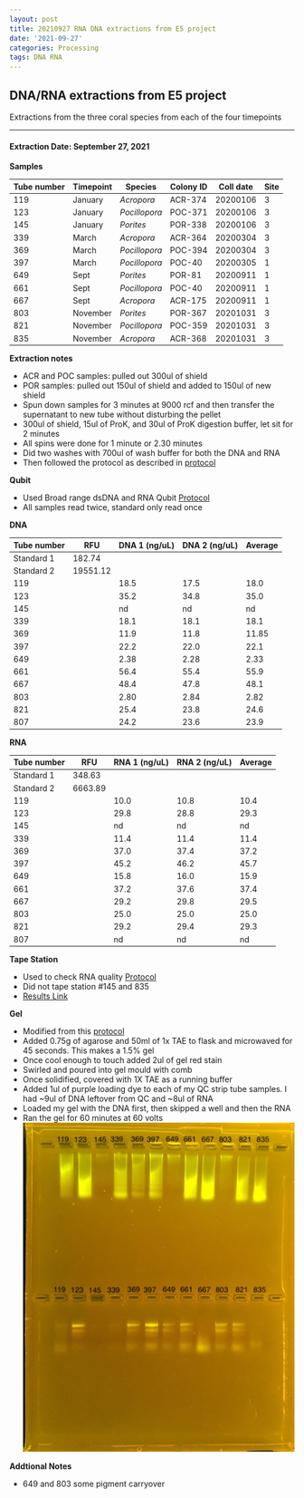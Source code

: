 ```yaml
---
layout: post
title: 20210927 RNA DNA extractions from E5 project
date: '2021-09-27'
categories: Processing
tags: DNA RNA
---
```


## DNA/RNA extractions from E5 project

Extractions from the three coral species from each of the four timepoints

---

#### Extraction Date: September 27, 2021 
**Samples**

| Tube number 	| Timepoint	   	| Species	    | Colony ID 	| Coll date		| Site       	|
|-------------	|------------	|-------------	|-------------	|-------------	|-------------	|
| 119		 	| January	 	| *Acropora*	| ACR-374      	| 20200106   	| 3				|
| 123			| January	 	| *Pocillopora*	| POC-371	    | 20200106		| 3				|
| 145		 	| January	  	| *Porites*		| POR-338    	| 20200106  	| 3				|
| 339		 	| March		 	| *Acropora*	| ACR-364     	| 20200304   	| 3				|
| 369			| March 		| *Pocillopora*	| POC-394	    | 20200304		| 3				|
| 397		 	| March	  		| *Pocillopora*	| POC-40    	| 20200305  	| 1				|
| 649		 	| Sept		 	| *Porites*		| POR-81      	| 20200911   	| 1				|
| 661			| Sept	 		| *Pocillopora*	| POC-40	    | 20200911		| 1				|
| 667		 	| Sept		  	| *Acropora*	| ACR-175     	| 20200911  	| 1				|
| 803		 	| November	 	| *Porites*		| POR-367   	| 20201031   	| 3				|
| 821			| November	 	| *Pocillopora*	| POC-359	    | 20201031		| 3				|
| 835		 	| November	  	| *Acropora*	| ACR-368    	| 20201031  	| 3				|

**Extraction notes**
 - ACR and POC samples: pulled out 300ul of shield
 - POR samples: pulled out 150ul of shield and added to 150ul of new shield 
 - Spun down samples for 3 minutes at 9000 rcf and then transfer the supernatant to new tube without disturbing the pellet
 - 300ul of shield, 15ul of ProK, and 30ul of ProK digestion buffer, let sit for 2 minutes
 - All spins were done for 1 minute or 2.30 minutes
 - Did two washes with 700ul of wash buffer for both the DNA and RNA
 - Then followed the protocol as described in [protocol](https://github.com/emmastrand/EmmaStrand_Notebook/blob/master/_posts/2019-05-31-Zymo-Duet-RNA-DNA-Extraction-Protocol.md)


**Qubit**
 - Used Broad range dsDNA and RNA Qubit [Protocol](https://meschedl.github.io/MESPutnam_Open_Lab_Notebook/Qubit-Protocol/)
 - All samples read twice, standard only read once
 
**DNA**

| Tube number 	| RFU		   	| DNA 1 (ng/uL) | DNA 2 (ng/uL) | Average     	|
|-------------	|------------	|-------------	|-------------	|-------------	|
| Standard 1  	| 182.74	 	| 		      	| 		      	|	         	|
| Standard 2 	| 19551.12	 	| 		    	| 		    	| 	        	|
| 119		 	|		     	| 18.5	     	| 17.5	     	| 18.0        	|
| 123		 	| 			   	| 35.2      	| 34.8        	| 35.0         	|
| 145		  	|		     	| nd 	      	| nd        	| nd        	|
| 339		 	| 			   	| 18.1        	| 18.1        	| 18.1        	|
| 369		  	|		     	| 11.9       	| 11.8         	| 11.85        	|
| 397		 	| 			   	| 22.2       	| 22.0      	| 22.1       	|
| 649		  	|		     	| 2.38       	| 2.28        	| 2.33        	|
| 661		 	| 			   	| 56.4        	| 55.4         	| 55.9        	|
| 667		  	|		     	| 48.4       	| 47.8         	| 48.1        	|
| 803		 	| 			   	| 2.80        	| 2.84         	| 2.82        	|
| 821		  	|		     	| 25.4        	| 23.8        	| 24.6        	|
| 807		 	| 			   	| 24.2        	| 23.6         	| 23.9        	|


**RNA**


| Tube number 	| RFU		   	| RNA 1 (ng/uL) | RNA 2 (ng/uL) | Average     	|
|-------------	|------------	|-------------	|-------------	|-------------	|
| Standard 1  	| 348.63	 	| 		      	| 		      	|	         	|
| Standard 2 	| 6663.89	 	| 		    	| 		    	| 	        	|
| 119		 	|		     	| 10.0	     	| 10.8	     	| 10.4        	|
| 123		 	| 			   	| 29.8      	| 28.8        	| 29.3         	|
| 145		  	|		     	| nd        	| nd	      	| nd        	|
| 339		 	| 			   	| 11.4        	| 11.4       	| 11.4        	|
| 369		  	|		     	| 37.0       	| 37.4         	| 37.2        	|
| 397		 	| 			   	| 45.2       	| 46.2      	| 45.7        	|
| 649		  	|		     	| 15.8       	| 16.0        	| 15.9        	|
| 661		 	| 			   	| 37.2        	| 37.6         	| 37.4        	|
| 667		  	|		     	| 29.2       	| 29.8         	| 29.5        	|
| 803		 	| 			   	| 25.0        	| 25.0         	| 25.0        	|
| 821		  	|		     	| 29.2        	| 29.4        	| 29.3        	|
| 807		 	| 			   	| nd        	| nd         	| nd        	|



**Tape Station**
 - Used to check RNA quality [Protocol](https://meschedl.github.io/MESPutnam_Open_Lab_Notebook/RNA-TapeStation-Protocol/) 
 - Did  not tape station #145 and 835
 - [Results Link](https://github.com/Kterpis/Putnam_Lab_Notebook/blob/36ffd6d6d8795d69b528caa6644a7871bff3272b/images/tape_station/2021-09-27%20-%2014.14.03.pdf)

**Gel**
 - Modified from this [protocol](https://meschedl.github.io/MESPutnam_Open_Lab_Notebook/Gel-Protocol/)
 - Added 0.75g of agarose and 50ml of 1x TAE to flask and microwaved for 45 seconds. This makes a 1.5% gel
 - Once cool enough to touch added 2ul of gel red stain
 - Swirled and poured into gel mould with comb
 - Once solidified, covered with 1X TAE as a running buffer
 - Added 1ul of purple loading dye to each of my QC strip tube samples. I had ~9ul of DNA leftover from QC and ~8ul of RNA
 - Loaded my gel with the DNA first, then skipped a well and then the RNA
 - Ran the gel for 60 minutes at 60 volts
 ![20210927_gel.jpg](https://github.com/Kterpis/Putnam_Lab_Notebook/blob/master/images/gels/20210927_gel.jpg?raw=true)
 
 **Addtional Notes**
  - 649 and 803 some pigment carryover
